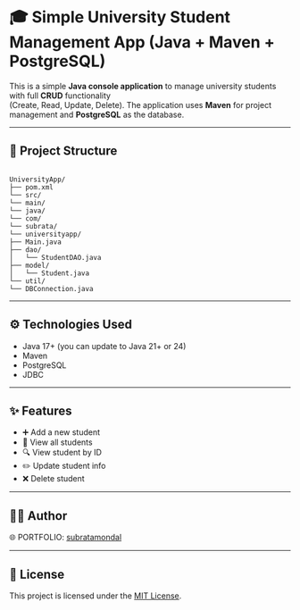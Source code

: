
# 🎓 Simple University Student Management App (Java + Maven + PostgreSQL)

This is a simple **Java console application** to manage university students with full **CRUD** functionality  
(Create, Read, Update, Delete). The application uses **Maven** for project management and **PostgreSQL** as the database.

---

## 📂 Project Structure

```

UniversityApp/
├── pom.xml
└── src/
└── main/
└── java/
└── com/
└── subrata/
└── universityapp/
├── Main.java
├── dao/
│   └── StudentDAO.java
├── model/
│   └── Student.java
└── util/
└── DBConnection.java

```

---

## ⚙️ Technologies Used

- Java 17+ (you can update to Java 21+ or 24)
- Maven
- PostgreSQL
- JDBC

---
## ✨ Features

* ➕ Add a new student
* 📖 View all students
* 🔍 View student by ID
* ✏️ Update student info
* ❌ Delete student

---
## 🧑‍💻 Author

🌐 PORTFOLIO: [subratamondal](https://subrata-mondal.netlify.app/)

---

## 📄 License

This project is licensed under the [MIT License](LICENSE).
